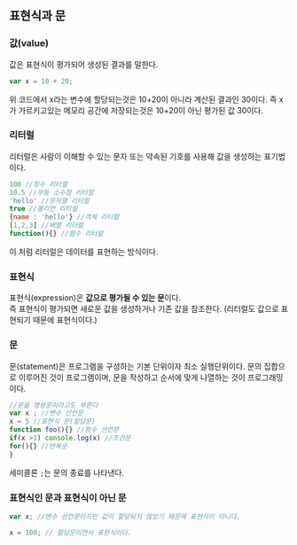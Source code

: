 ## 표현식과 문

### 값(value)

값은 표현식이 평가되어 생성된 결과를 말한다.

```js
var x = 10 + 20;
```

위 코드에서 x라는 변수에 할당되는것은 10+20이 아니라 계산된 결과인 30이다. 즉 x가 가르키고있는 메모리 공간에 저장되는것은 10+20이 아닌 평가된 값 30이다.

### 리터럴

리터럴은 사람이 이해할 수 있는 문자 또는 약속된 기호를 사용해 값을 생성하는 표기법이다.

```js
100 //정수 리터럴
10.5 //부동 소수점 리터럴
'hello' //문자열 리터럴
true //불리언 리터럴
{name : 'hello'} //객체 리터럴
[1,2,3] //배열 리터럴
function(){} //함수 리터럴
```

이 처럼 리터럴은 데이터를 표현하는 방식이다.

### 표현식

표현식(expression)은 **값으로 평가될 수 있는 문**이다.  
즉 표현식이 평가되면 새로운 값을 생성하거나 기존 값을 참조한다.
(리터럴도 값으로 표현되기 때문에 표현식이다.)

### 문

문(statement)은 프로그램을 구성하는 기본 단위이자 최소 실행단위이다.
문의 집합으로 이루어진 것이 프로그램이며, 문을 작성하고 순서에 맞게 나열하는 것이 프로그래밍이다.

```js
//문을 명령문이라고도 부른다
var x ; //변수 선언문
x = 5 //표현식 문(할당문)
function foo(){} //함수 선언문
if(x >1) console.log(x) //조건문
for(){} //반복문
}
```

세미콜론 `;`는 문의 종료를 나타낸다.

### 표현식인 문과 표현식이 아닌 문

```js
var x; //변수 선언문이지만 값이 할당되지 않았기 때문에 표현식이 아니다.

x = 100; // 할당문이면서 표현식이다.
```
